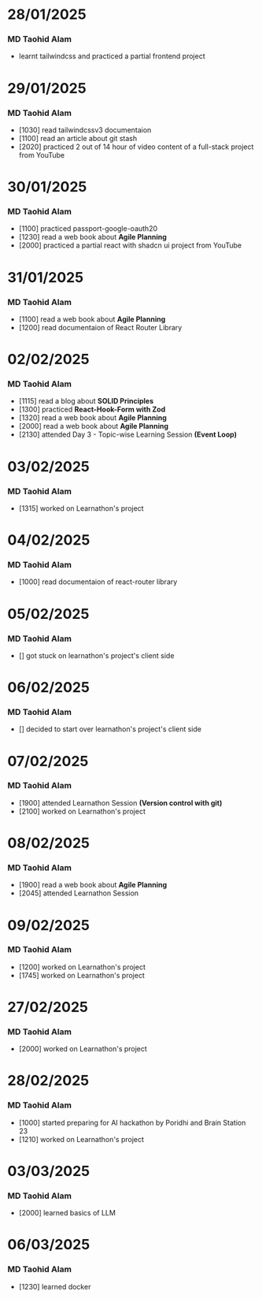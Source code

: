 # 28/01/2025
### MD Taohid Alam
- learnt tailwindcss and practiced a partial frontend project

# 29/01/2025
### MD Taohid Alam
- [1030] read tailwindcssv3 documentaion
- [1100] read an article about git stash
- [2020] practiced 2 out of 14 hour of video content of a full-stack project from YouTube

# 30/01/2025
### MD Taohid Alam
- [1100] practiced passport-google-oauth20
- [1230] read a web book about **Agile Planning**
- [2000] practiced a partial react with shadcn ui project from YouTube

# 31/01/2025
### MD Taohid Alam
- [1100] read a web book about **Agile Planning**
- [1200] read documentaion of React Router Library

# 02/02/2025
### MD Taohid Alam
- [1115] read a blog about **SOLID Principles**
- [1300] practiced **React-Hook-Form with Zod**
- [1320] read a web book about **Agile Planning**
- [2000] read a web book about **Agile Planning**
- [2130] attended Day 3 - Topic-wise Learning Session **(Event Loop)**

# 03/02/2025
### MD Taohid Alam
- [1315] worked on Learnathon's project

# 04/02/2025
### MD Taohid Alam
- [1000] read documentaion of react-router library

# 05/02/2025
### MD Taohid Alam
- [] got stuck on learnathon's project's client side

# 06/02/2025
### MD Taohid Alam
- [] decided to start over learnathon's project's client side

# 07/02/2025
### MD Taohid Alam
- [1900] attended Learnathon Session **(Version control with git)**
- [2100] worked on Learnathon's project

# 08/02/2025
### MD Taohid Alam
- [1900] read a web book about **Agile Planning** 
- [2045] attended Learnathon Session

# 09/02/2025
### MD Taohid Alam
- [1200] worked on Learnathon's project
- [1745] worked on Learnathon's project

# 27/02/2025
### MD Taohid Alam
- [2000] worked on Learnathon's project


# 28/02/2025
### MD Taohid Alam
- [1000] started preparing for AI hackathon by Poridhi and Brain Station 23
- [1210] worked on Learnathon's project

# 03/03/2025
### MD Taohid Alam
- [2000] learned basics of LLM

# 06/03/2025
### MD Taohid Alam
- [1230] learned docker